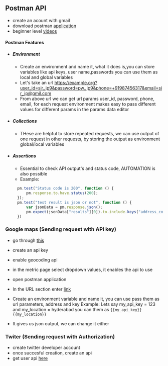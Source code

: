 ## Postman API

  - create an acount with gmail
  - download postman [application](https://www.getpostman.com/apps)
  - beginner level [videos](https://www.youtube.com/playlist?list=PLM-7VG-sgbtBsenu0CM-UF3NZj3hQFs7E)

#### Postman Features
  
  - ##### Environment
      - Create an environment and name it, what it does is,you can store variables like api keys, user name,passwords you can use them as local and global variables
      - Let's take an url https://example.org?user_id=sir_jp9&password=pw_jp9&phone=+91987456317&email=sir_jp@gmil.com
      - From above url we can get url params user_id, password, phone, email, for each request environment makes easy to pass different values for different params in the params data editor
      
  - ##### Collections
      - THese are helpful to store repeated requests, we can use output of one request in other requests, by storing the output as environment global/local variables
  - ##### Assertions
      - Essential to check API output's and status code, AUTOMATION is also possible
      - Example: 
      ```js
        pm.test("Status code is 200", function () {
            pm.response.to.have.status(200);
        });
        pm.test("test result is json or not", function () {
            var jsonData = pm.response.json();
            pm.expect(jsonData["results"][0]).to.include.keys("address_components")
        })
    ```
### Google maps (Sending request with API key)
  - go through [this](https://developers.google.com/maps/documentation/geocoding/start)
  - create an api key
  - enable geocoding api
  - in the metric page select dropdown values, it enables the api to use
  - open postman application 
  - In the URL section enter [link](https://maps.googleapis.com/maps/api/geocode/json?address=1600+Amphitheatre+Parkway,+Mountain+View,+CA&key=YOUR_API_KEY)
  - Create an environment variable and name it, you can use pass them as url parameters, address and key 
      Example: Lets say my_api_key = 123 and my_location = hyderabad  you can them as <code>{{my_api_key}}</code><code>{{my_location}}</code>
     
  - It gives us json output, we can change  it either   
  
### Twiter (Sending request with Authorization)
- create twitter developer account
- once succesful creation, create an api 
- get user api [here](https://developer.twitter.com/en/docs/accounts-and-users/follow-search-get-users/api-reference/get-users-show)
